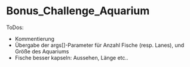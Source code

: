 # Bonus_Challenge_Aquarium
ToDos:
* Kommentierung
* Übergabe der args[]-Parameter für Anzahl Fische (resp. Lanes), und Größe des Aquariums
* Fische besser kapseln: Aussehen, Länge etc..
